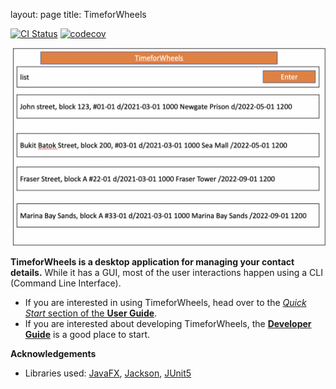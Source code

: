
layout: page
title: TimeforWheels



[![CI Status](https://github.com/AY2021S2-CS2103T-W10-3/tp/workflows/Java%20CI/badge.svg)](https://github.com/AY2021S2-CS2103T-W10-3/tp/actions)
[![codecov](https://codecov.io/gh/AY2021S2-CS2103T-W10-3/tp/branch/master/graph/badge.svg)](https://codecov.io/gh/AY2021S2-CS2103T-W10-3/tp)


![Ui](images/Ui.png)

**TimeforWheels is a desktop application for managing your contact details.** While it has a GUI, most of the user interactions happen using a CLI (Command Line Interface).

* If you are interested in using TimeforWheels, head over to the [_Quick Start_ section of the **User Guide**](UserGuide.html#quick-start).
* If you are interested about developing TimeforWheels, the [**Developer Guide**](DeveloperGuide.html) is a good place to start.


**Acknowledgements**

* Libraries used: [JavaFX](https://openjfx.io/), [Jackson](https://github.com/FasterXML/jackson), [JUnit5](https://github.com/junit-team/junit5)
